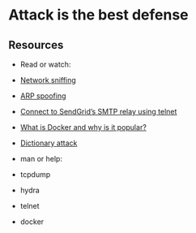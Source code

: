 # Attack is the best defense

## Resources
+ Read or watch:

+ [Network sniffing](https://www.lifewire.com/definition-of-sniffer-817996)
+ [ARP spoofing](https://www.veracode.com/security/arp-spoofing)
+ [Connect to SendGrid’s SMTP relay using telnet](https://docs.sendgrid.com/ui/account-and-settings/troubleshooting-delays-and-latency)
+ [What is Docker and why is it popular?](https://www.zdnet.com/article/what-is-docker-and-why-is-it-so-darn-popular/)
+ [Dictionary attack](https://en.m.wikipedia.org/wiki/Dictionary_attack)

+ man or help:
+ tcpdump
+ hydra
+ telnet
+ docker
